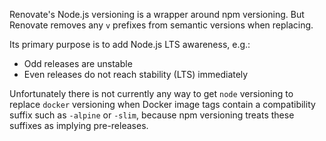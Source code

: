 Renovate's Node.js versioning is a wrapper around npm versioning.
But Renovate removes any `v` prefixes from semantic versions when replacing.

Its primary purpose is to add Node.js LTS awareness, e.g.:

- Odd releases are unstable
- Even releases do not reach stability (LTS) immediately


Unfortunately there is not currently any way to get `node` versioning to replace `docker` versioning when Docker image tags contain a compatibility suffix such as `-alpine` or `-slim`, because npm versioning treats these suffixes as implying pre-releases.

